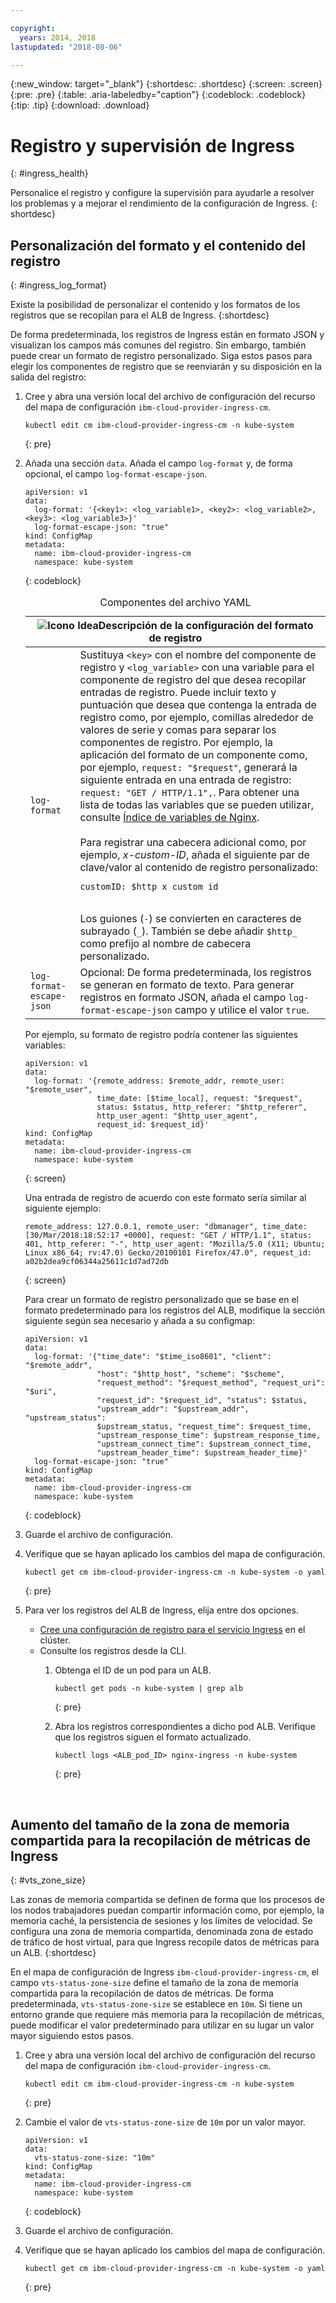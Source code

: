 ```yaml
---

copyright:
  years: 2014, 2018
lastupdated: "2018-08-06"

---
```


{:new_window: target="_blank"}
{:shortdesc: .shortdesc}
{:screen: .screen}
{:pre: .pre}
{:table: .aria-labeledby="caption"}
{:codeblock: .codeblock}
{:tip: .tip}
{:download: .download}

# Registro y supervisión de Ingress
{: #ingress_health}

Personalice el registro y configure la supervisión para ayudarle a resolver los problemas y a mejorar el rendimiento de la configuración de Ingress.
{: shortdesc}

## Personalización del formato y el contenido del registro
{: #ingress_log_format}

Existe la posibilidad de personalizar el contenido y los formatos de los registros que se recopilan para el ALB de Ingress.
{:shortdesc}

De forma predeterminada, los registros de Ingress están en formato JSON y visualizan los campos más comunes del registro. Sin embargo, también puede crear un formato de registro personalizado. Siga estos pasos para elegir los componentes de registro que se reenviarán y su disposición en la salida del registro:

1. Cree y abra una versión local del archivo de configuración del recurso del mapa de configuración `ibm-cloud-provider-ingress-cm`.

    ```
    kubectl edit cm ibm-cloud-provider-ingress-cm -n kube-system
    ```
    {: pre}

2. Añada una sección <code>data</code>. Añada el campo `log-format` y, de forma opcional, el campo `log-format-escape-json`.

    ```
    apiVersion: v1
    data:
      log-format: '{<key1>: <log_variable1>, <key2>: <log_variable2>, <key3>: <log_variable3>}'
      log-format-escape-json: "true"
    kind: ConfigMap
    metadata:
      name: ibm-cloud-provider-ingress-cm
      namespace: kube-system
    ```
    {: codeblock}

    <table>
    <caption>Componentes del archivo YAML</caption>
    <thead>
    <th colspan=2><img src="images/idea.png" alt="Icono Idea"/>Descripción de la configuración del formato de registro</th>
    </thead>
    <tbody>
    <tr>
    <td><code>log-format</code></td>
    <td>Sustituya <code>&lt;key&gt;</code> con el nombre del componente de registro y <code>&lt;log_variable&gt;</code> con una variable para el componente de registro del que desea recopilar entradas de registro. Puede incluir texto y puntuación que desea que contenga la entrada de registro como, por ejemplo, comillas alrededor de valores de serie y comas para separar los componentes de registro. Por ejemplo, la aplicación del formato de un componente como, por ejemplo, <code>request: "$request"</code>, generará la siguiente entrada en una entrada de registro: <code>request: "GET / HTTP/1.1",</code>. Para obtener una lista de todas las variables que se pueden utilizar, consulte <a href="http://nginx.org/en/docs/varindex.html">Índice de variables de Nginx</a>.<br><br>Para registrar una cabecera adicional como, por ejemplo, <em>x-custom-ID</em>, añada el siguiente par de clave/valor al contenido de registro personalizado: <br><pre class="pre"><code>customID: $http_x_custom_id</code></pre> <br>Los guiones (<code>-</code>) se convierten en caracteres de subrayado (<code>_</code>). También se debe añadir <code>$http_</code> como prefijo al nombre de cabecera personalizado.</td>
    </tr>
    <tr>
    <td><code>log-format-escape-json</code></td>
    <td>Opcional: De forma predeterminada, los registros se generan en formato de texto. Para generar registros en formato JSON, añada el campo <code>log-format-escape-json</code> campo y utilice el valor <code>true</code>.</td>
    </tr>
    </tbody></table>

    Por ejemplo, su formato de registro podría contener las siguientes variables:
    ```
    apiVersion: v1
    data:
      log-format: '{remote_address: $remote_addr, remote_user: "$remote_user",
                    time_date: [$time_local], request: "$request",
                    status: $status, http_referer: "$http_referer",
                    http_user_agent: "$http_user_agent",
                    request_id: $request_id}'
    kind: ConfigMap
    metadata:
      name: ibm-cloud-provider-ingress-cm
      namespace: kube-system
    ```
    {: screen}

    Una entrada de registro de acuerdo con este formato sería similar al siguiente ejemplo:
    ```
    remote_address: 127.0.0.1, remote_user: "dbmanager", time_date: [30/Mar/2018:18:52:17 +0000], request: "GET / HTTP/1.1", status: 401, http_referer: "-", http_user_agent: "Mozilla/5.0 (X11; Ubuntu; Linux x86_64; rv:47.0) Gecko/20100101 Firefox/47.0", request_id: a02b2dea9cf06344a25611c1d7ad72db
    ```
    {: screen}

    Para crear un formato de registro personalizado que se base en el formato predeterminado para los registros del ALB, modifique la sección siguiente según sea necesario y añada a su configmap:
    ```
    apiVersion: v1
    data:
      log-format: '{"time_date": "$time_iso8601", "client": "$remote_addr",
                    "host": "$http_host", "scheme": "$scheme",
                    "request_method": "$request_method", "request_uri": "$uri",
                    "request_id": "$request_id", "status": $status,
                    "upstream_addr": "$upstream_addr", "upstream_status":
                    $upstream_status, "request_time": $request_time,
                    "upstream_response_time": $upstream_response_time,
                    "upstream_connect_time": $upstream_connect_time,
                    "upstream_header_time": $upstream_header_time}'
      log-format-escape-json: "true"
    kind: ConfigMap
    metadata:
      name: ibm-cloud-provider-ingress-cm
      namespace: kube-system
    ```
    {: codeblock}

4. Guarde el archivo de configuración.

5. Verifique que se hayan aplicado los cambios del mapa de configuración.

   ```
   kubectl get cm ibm-cloud-provider-ingress-cm -n kube-system -o yaml
   ```
   {: pre}

4. Para ver los registros del ALB de Ingress, elija entre dos opciones.
    * [Cree una configuración de registro para el servicio Ingress](cs_health.html#logging) en el clúster.
    * Consulte los registros desde la CLI.
        1. Obtenga el ID de un pod para un ALB.
            ```
            kubectl get pods -n kube-system | grep alb
            ```
            {: pre}

        2. Abra los registros correspondientes a dicho pod ALB. Verifique que los registros siguen el formato actualizado.
            ```
            kubectl logs <ALB_pod_ID> nginx-ingress -n kube-system
            ```
            {: pre}

<br />




## Aumento del tamaño de la zona de memoria compartida para la recopilación de métricas de Ingress
{: #vts_zone_size}

Las zonas de memoria compartida se definen de forma que los procesos de los nodos trabajadores puedan compartir información como, por ejemplo, la memoria caché, la persistencia de sesiones y los límites de velocidad. Se configura una zona de memoria compartida, denominada zona de estado de tráfico de host virtual, para que Ingress recopile datos de métricas para un ALB.
{:shortdesc}

En el mapa de configuración de Ingress `ibm-cloud-provider-ingress-cm`, el campo `vts-status-zone-size` define el tamaño de la zona de memoria compartida para la recopilación de datos de métricas. De forma predeterminada, `vts-status-zone-size` se
establece en `10m`. Si tiene un entorno grande que requiere más memoria para la recopilación de métricas, puede modificar el valor predeterminado para utilizar en su lugar un valor mayor siguiendo estos pasos.

1. Cree y abra una versión local del archivo de configuración del recurso del mapa de configuración `ibm-cloud-provider-ingress-cm`.

    ```
    kubectl edit cm ibm-cloud-provider-ingress-cm -n kube-system
    ```
    {: pre}

2. Cambie el valor de `vts-status-zone-size` de `10m` por un valor mayor.

   ```
   apiVersion: v1
   data:
     vts-status-zone-size: "10m"
   kind: ConfigMap
   metadata:
     name: ibm-cloud-provider-ingress-cm
     namespace: kube-system
   ```
   {: codeblock}

3. Guarde el archivo de configuración.

4. Verifique que se hayan aplicado los cambios del mapa de configuración.

   ```
   kubectl get cm ibm-cloud-provider-ingress-cm -n kube-system -o yaml
   ```
   {: pre}
